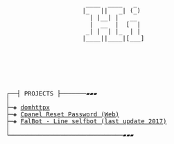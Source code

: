 <pre>


<div align="center">
  <br>
    <a>

 ____  ____   _   
|_   ||   _| (_)  
  | |__| |   __   
  |  __  |  [  |  
 _| |  | |_  | |  
|____||____|[___] 
                  

    </a>
  <br>
</div>

┌──┤ PROJECTS ├───────▰▰▰
│
├─◈ <a href="https://github.com/naufalardhani/domhttpx">domhttpx</a>
├─◈ <a href="https://github.com/naufalardhani/cpanel-pass-reset">Cpanel Reset Password (Web)</a>
├─◈ <a href="https://github.com/naufalardhani/LIN3-TCRR/blob/master/falbot.py">FalBot - Line selfbot (last update 2017)</a>
│
└───────────────────────────────▰▰▰
</pre>
